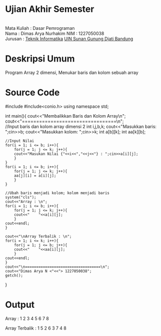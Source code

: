 # Ujian Akhir Semester
<br>Mata Kuliah	: Dasar Pemrograman
<br>Nama	: Dimas Arya Nurhakim
<r>NIM		: 1227050038
<br>Jurusan	: [Teknik Informatika](http://if.uinsgd.ac.id/) [UIN Sunan Gunung Djati Bandung](https://uinsgd.ac.id/)

# Deskripsi Umum
Program Array 2 dimensi, Menukar baris dan kolom sebuah array
  
# Source Code
#include<iostream>
#include<conio.h>
using namespace std;

int main(){
	cout<<"Membalikkan Baris dan Kolom Array\n";
	cout<<"=================================\n";	
	//Input baris dan kolom array dimensi 2
    int i,j,b,k;
	cout<<"Masukkan baris: ";cin>>b;
	cout<<"Masukkan kolom: ";cin>>k;
    int a[b][k];
    int aa[k][b];
    
	//Input Nilai
	for(i = 1; i <= b; i++){    
		for(j = 1; j <= k; j++){      
		cout<<"Masukan Nilai {"<<i<<","<<j<<"} : ";cin>>a[i][j];    
		}
	}
	for(i = 1; i <= b; i++){    
		for(j = 1; j <= k; j++){              
		aa[j][i] = a[i][j];    
		}
	}
	
	//Ubah baris menjadi kolom; kolom menjadi baris
	system("cls");
	cout<<"Array : \n";
	for(i = 1; i <= b; i++){
		for(j = 1; j <= k; j++){        
		cout<<"    "<<a[i][j];
		}  
	cout<<endl;
	}
	
	cout<<"\nArray Terbalik : \n";
	for(i = 1; i <= k; i++){
		for(j = 1; j <= b; j++){        
		cout<<"    "<<aa[i][j];
		}  
	cout<<endl;
	}
	cout<<"\n==================================\n";
	cout<<"Dimas Arya N <"<<"> 1227050038";
   	getch();
  }
  
# Output
  Array :
      1    2    3    4
      5    6    7    8

  Array Terbalik :
      1    5
      2    6
      3    7
    4    8
